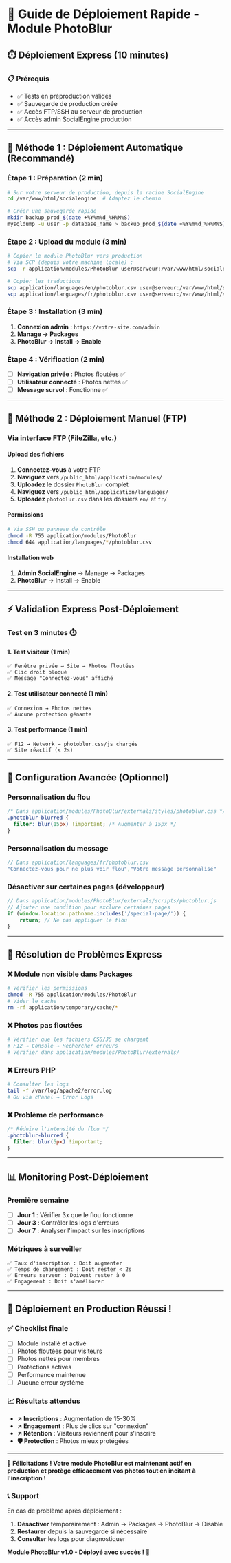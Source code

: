 # 🚀 Guide de Déploiement Rapide - Module PhotoBlur

## ⏱️ Déploiement Express (10 minutes)

### 📋 Prérequis
- ✅ Tests en préproduction validés
- ✅ Sauvegarde de production créée
- ✅ Accès FTP/SSH au serveur de production
- ✅ Accès admin SocialEngine production

---

## 🎯 Méthode 1 : Déploiement Automatique (Recommandé)

### Étape 1 : Préparation (2 min)
```bash
# Sur votre serveur de production, depuis la racine SocialEngine
cd /var/www/html/socialengine  # Adaptez le chemin

# Créer une sauvegarde rapide
mkdir backup_prod_$(date +%Y%m%d_%H%M%S)
mysqldump -u user -p database_name > backup_prod_$(date +%Y%m%d_%H%M%S)/db_backup.sql
```

### Étape 2 : Upload du module (3 min)
```bash
# Copier le module PhotoBlur vers production
# Via SCP (depuis votre machine locale) :
scp -r application/modules/PhotoBlur user@serveur:/var/www/html/socialengine/application/modules/

# Copier les traductions
scp application/languages/en/photoblur.csv user@serveur:/var/www/html/socialengine/application/languages/en/
scp application/languages/fr/photoblur.csv user@serveur:/var/www/html/socialengine/application/languages/fr/
```

### Étape 3 : Installation (3 min)
1. **Connexion admin** : `https://votre-site.com/admin`
2. **Manage → Packages**
3. **PhotoBlur → Install → Enable**

### Étape 4 : Vérification (2 min)
- [ ] **Navigation privée** : Photos floutées ✅
- [ ] **Utilisateur connecté** : Photos nettes ✅
- [ ] **Message survol** : Fonctionne ✅

---

## 🎯 Méthode 2 : Déploiement Manuel (FTP)

### Via interface FTP (FileZilla, etc.)

#### Upload des fichiers
1. **Connectez-vous** à votre FTP
2. **Naviguez** vers `/public_html/application/modules/`
3. **Uploadez** le dossier `PhotoBlur` complet
4. **Naviguez** vers `/public_html/application/languages/`
5. **Uploadez** `photoblur.csv` dans les dossiers `en/` et `fr/`

#### Permissions
```bash
# Via SSH ou panneau de contrôle
chmod -R 755 application/modules/PhotoBlur
chmod 644 application/languages/*/photoblur.csv
```

#### Installation web
1. **Admin SocialEngine** → Manage → Packages
2. **PhotoBlur** → Install → Enable

---

## ⚡ Validation Express Post-Déploiement

### Test en 3 minutes ⏱️

#### 1. Test visiteur (1 min)
```
✅ Fenêtre privée → Site → Photos floutées
✅ Clic droit bloqué
✅ Message "Connectez-vous" affiché
```

#### 2. Test utilisateur connecté (1 min)
```
✅ Connexion → Photos nettes
✅ Aucune protection gênante
```

#### 3. Test performance (1 min)
```
✅ F12 → Network → photoblur.css/js chargés
✅ Site réactif (< 2s)
```

---

## 🔧 Configuration Avancée (Optionnel)

### Personnalisation du flou
```css
/* Dans application/modules/PhotoBlur/externals/styles/photoblur.css */
.photoblur-blurred {
  filter: blur(15px) !important; /* Augmenter à 15px */
}
```

### Personnalisation du message
```php
// Dans application/languages/fr/photoblur.csv
"Connectez-vous pour ne plus voir flou","Votre message personnalisé"
```

### Désactiver sur certaines pages (développeur)
```javascript
// Dans application/modules/PhotoBlur/externals/scripts/photoblur.js
// Ajouter une condition pour exclure certaines pages
if (window.location.pathname.includes('/special-page/')) {
    return; // Ne pas appliquer le flou
}
```

---

## 🚨 Résolution de Problèmes Express

### ❌ Module non visible dans Packages
```bash
# Vérifier les permissions
chmod -R 755 application/modules/PhotoBlur
# Vider le cache
rm -rf application/temporary/cache/*
```

### ❌ Photos pas floutées
```bash
# Vérifier que les fichiers CSS/JS se chargent
# F12 → Console → Rechercher erreurs
# Vérifier dans application/modules/PhotoBlur/externals/
```

### ❌ Erreurs PHP
```bash
# Consulter les logs
tail -f /var/log/apache2/error.log
# Ou via cPanel → Error Logs
```

### ❌ Problème de performance
```css
/* Réduire l'intensité du flou */
.photoblur-blurred {
  filter: blur(5px) !important;
}
```

---

## 📊 Monitoring Post-Déploiement

### Première semaine
- [ ] **Jour 1** : Vérifier 3x que le flou fonctionne
- [ ] **Jour 3** : Contrôler les logs d'erreurs
- [ ] **Jour 7** : Analyser l'impact sur les inscriptions

### Métriques à surveiller
```
✅ Taux d'inscription : Doit augmenter
✅ Temps de chargement : Doit rester < 2s
✅ Erreurs serveur : Doivent rester à 0
✅ Engagement : Doit s'améliorer
```

---

## 🎉 Déploiement en Production Réussi !

### ✅ Checklist finale
- [ ] Module installé et activé
- [ ] Photos floutées pour visiteurs
- [ ] Photos nettes pour membres
- [ ] Protections actives
- [ ] Performance maintenue
- [ ] Aucune erreur système

### 📈 Résultats attendus
- **↗️ Inscriptions** : Augmentation de 15-30%
- **↗️ Engagement** : Plus de clics sur "connexion"
- **↗️ Rétention** : Visiteurs reviennent pour s'inscrire
- **🛡️ Protection** : Photos mieux protégées

---

**🎊 Félicitations ! Votre module PhotoBlur est maintenant actif en production et protège efficacement vos photos tout en incitant à l'inscription !**

### 📞 Support
En cas de problème après déploiement :
1. **Désactiver** temporairement : Admin → Packages → PhotoBlur → Disable
2. **Restaurer** depuis la sauvegarde si nécessaire
3. **Consulter** les logs pour diagnostiquer

**Module PhotoBlur v1.0 - Déployé avec succès ! 🚀**